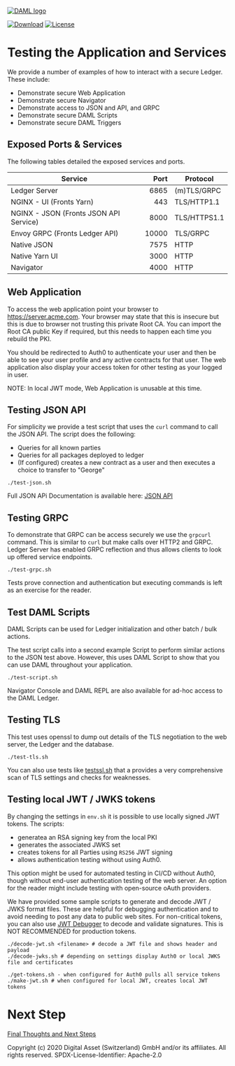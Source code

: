 [![DAML logo](https://daml.com/wp-content/uploads/2020/03/logo.png)](https://www.daml.com)

[![Download](https://img.shields.io/github/release/digital-asset/daml.svg?label=Download)](https://docs.daml.com/getting-started/installation.html)
[![License](https://img.shields.io/badge/License-Apache%202.0-blue.svg)](https://github.com/digital-asset/daml/blob/master/LICENSE)

# Testing the Application and Services

We provide a number of examples of how to interact with a secure Ledger. These include:
- Demonstrate secure Web Application
- Demonstrate secure Navigator
- Demonstrate access to JSON and API, and GRPC
- Demonstrate secure DAML Scripts
- Demonstrate secure DAML Triggers

## Exposed Ports & Services

The following tables detailed the exposed services and ports.

| Service           | Port    | Protocol       |
| ----------------- | -------:| ---------------|
| Ledger Server     | 6865    | (m)TLS/GRPC    |
| NGINX - UI (Fronts Yarn)       | 443     | TLS/HTTP1.1    |
| NGINX - JSON (Fronts JSON API Service)      | 8000    | TLS/HTTPS1.1   |
| Envoy GRPC (Fronts Ledger API)        | 10000   | TLS/GRPC       |
| Native JSON       | 7575    | HTTP           |
| Native Yarn UI    | 3000    | HTTP           |
| Navigator         | 4000    | HTTP           |

## Web Application

To access the web application point your browser to https://server.acme.com. Your browser may state that this is insecure but 
this is due to browser not trusting this private Root CA. You can import the Root CA public Key if required, but this needs to 
happen each time you rebuild the PKI.  

You should be redirected to Auth0 to 
authenticate your user and then be able to see your user profile and any active contracts for that user. The web application
also display your access token for other testing as your logged in user.

NOTE: In local JWT mode, Web Application is unusable at this time.

## Testing JSON API

For simplicity we provide a test script that uses the ```curl``` command to call the JSON API. The script does the following:
- Queries for all known parties
- Queries for all packages deployed to ledger
- (If configured) creates a new contract as a user and then executes a choice to transfer to "George" 

```
./test-json.sh
```
Full JSON APi Documentation is available here: [JSON API](https://docs.daml.com/json-api/index.html)

## Testing GRPC

To demonstrate that GRPC can be access securely we use the ```grpcurl``` command. This is similar to ```curl``` but
make calls over HTTP2 and GRPC. Ledger Server has enabled GRPC reflection and thus allows clients to look up offered service endpoints.

```$xslt
./test-grpc.sh
```

Tests prove connection and authentication but executing commands is left as an exercise for the reader.

## Test DAML Scripts

DAML Scripts can be used for Ledger initialization and other batch / bulk actions.  

The test script calls into a second example Script to perform similar actions to the JSON test above. However, this uses DAML Script
to show that you can use DAML throughout your application.

```$xslt
./test-script.sh
```

Navigator Console and DAML REPL are also available for ad-hoc access to the DAML Ledger.

## Testing TLS

This test uses openssl to dump out details of the TLS negotiation to the web server, the Ledger and the database.

```aidl
./test-tls.sh
```

You can also use tests like [testssl.sh](https://testssl.sh) that a provides a very comprehensive scan of TLS settings and 
checks for weaknesses. 

## Testing local JWT / JWKS tokens

By changing the settings in ```env.sh``` it is possible to use locally signed JWT tokens. The scripts:
 - generatea an RSA signing key from the local PKI
 - generates the associated JWKS set
 - creates tokens for all Parties using ```RS256``` JWT signing
 - allows authentication testing without using Auth0. 
 
This option might be used for automated testing in CI/CD without Auth0, though without end-user authentication testing of 
the web server. An option for the reader might include testing with open-source oAuth providers.

We have provided some sample scripts to generate and decode JWT / JWKS format files. These are helpful for debugging authentication
and to avoid needing to post any data to public web sites. For non-critical tokens, you can also use [JWT Debugger](https://jwt.io) to 
decode and validate signatures. This is NOT RECOMMENDED for production tokens. 

```aidl
./decode-jwt.sh <filename> # decode a JWT file and shows header and payload
./decode-jwks.sh # depending on settings display Auth0 or local JWKS file and certificates

./get-tokens.sh - when configured for Auth0 pulls all service tokens
./make-jwt.sh # when configured for local JWT, creates local JWT tokens
```

# Next Step
 [Final Thoughts and Next Steps](./NextSteps.md)
 
Copyright (c) 2020 Digital Asset (Switzerland) GmbH and/or its affiliates. All rights reserved.
SPDX-License-Identifier: Apache-2.0

 